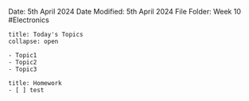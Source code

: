 Date: 5th April 2024
Date Modified: 5th April 2024
File Folder: Week 10
#Electronics

```ad-abstract
title: Today's Topics
collapse: open

- Topic1
- Topic2
- Topic3

```

```ad-note
title: Homework
- [ ] test
```

